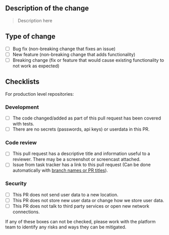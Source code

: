 ## Description of the change

> Description here

## Type of change
- [ ] Bug fix (non-breaking change that fixes an issue)
- [ ] New feature (non-breaking change that adds functionality)
- [ ] Breaking change (fix or feature that would cause existing functionality to not work as expected)

## Checklists

For production level repositories:

### Development

- [ ] The code changed/added as part of this pull request has been covered with tests.
- [ ] There are no secrets (passwords, api keys) or userdata in this PR.

### Code review 

- [ ] This pull request has a descriptive title and information useful to a reviewer. There may be a screenshot or screencast attached.
- [ ] Issue from task tracker has a link to this pull request (Can be done automatically with [branch names or PR titles](https://support.atlassian.com/jira-software-cloud/docs/reference-issues-in-your-development-work/)).

### Security

- [ ] This PR does not send user data to a new location.
- [ ] This PR does not store new user data or change how we store user data.
- [ ] This PR does not talk to third party services or open new network connections.

If any of these boxes can not be checked, please work with the platform team to identify any risks and ways they can be mitigated.
